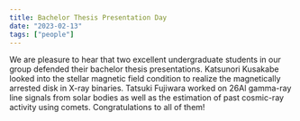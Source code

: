 ```yaml
---
title: Bachelor Thesis Presentation Day
date: "2023-02-13"
tags: ["people"]
---
```


We are pleasure to hear that two excellent undergraduate students in our group defended their bachelor thesis presentations. Katsunori Kusakabe looked into the stellar magnetic field condition to realize the magnetically arrested disk in X-ray binaries. Tatsuki Fujiwara worked on 26Al gamma-ray line signals from solar bodies as well as the estimation of past cosmic-ray activity using comets. Congratulations to all of them! 
